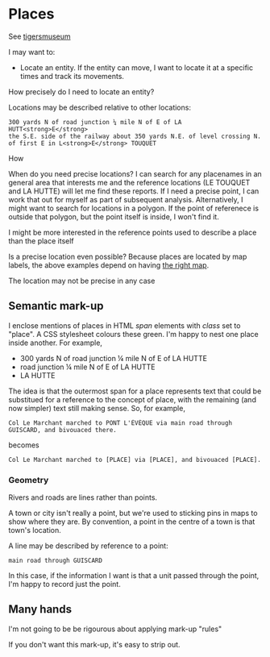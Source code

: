 # Places

See [tigersmuseum](https://tigersmuseum.github.io/history/docs/places.html)

I may want to:

* Locate an entity. If the entity can move, I want to locate it at a specific times and track its movements.

How precisely do I need to locate an entity?

Locations may be described relative to other locations:

	300 yards N of road junction ¼ mile N of E of LA HUTT<strong>E</strong>
	the S.E. side of the railway about 350 yards N.E. of level crossing N. of first E in L<strong>E</strong> TOUQUET

How 
 
When do you need precise locations? I can search for any placenames in an general area that interests me and the
reference locations (LE TOUQUET and LA HUTTE) will let me find these reports. If I need a precise point, I can work that out for myself as part of
subsequent analysis. Alternatively, I might want to search for locations in a polygon. If the point of referenece is outside that polygon,
but the point itself is inside, I won't find it.
 
I might be more interested in the reference points used to describe a place than the place itself
 
Is a precise location even possible?
Because places are located by map labels, the above examples depend on having [the right map](https://digitalarchive.mcmaster.ca/islandora/object/macrepo:4152).
 
The location may not be precise in any case
 
## Semantic mark-up
 
I enclose mentions of places in HTML _span_ elements with _class_ set to "place". A CSS stylesheet colours these green. I'm happy to nest one place inside another.
For example, 
 
* 300 yards N of road junction ¼ mile N of E of LA HUTTE
* road junction ¼ mile N of E of LA HUTTE
* LA HUTTE

The idea is that the outermost span for a place represents text that could be substitued for a reference to the concept of place, with the remaining
(and now simpler) text still making sense. So, for example,

	Col Le Marchant marched to PONT L'ÉVÈQUE via main road through GUISCARD, and bivouaced there.

becomes

	Col Le Marchant marched to [PLACE] via [PLACE], and bivouaced [PLACE].
	


### Geometry

Rivers and roads are lines rather than points.

A town or city isn't really a point, but we're used to sticking pins in maps to show where they are. By convention, a point in the centre of a town 
is that town's location.

A line may be described by reference to a point:

	main road through GUISCARD

In this case, if the information I want is that a unit passed through the point, I'm happy to record just the point.

## Many hands

I'm not going to be be rigourous about applying mark-up "rules"

If you don't want this mark-up, it's easy to strip out. 